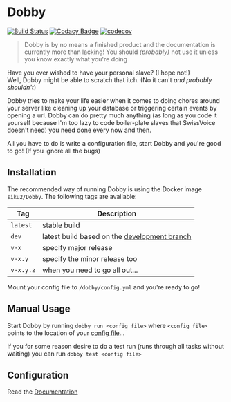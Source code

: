 # Dobby

[![Build Status](https://travis-ci.org/DeepSwissVoice/Dobby.svg?branch=master)](https://travis-ci.org/DeepSwissVoice/Dobby)
[![Codacy Badge](https://api.codacy.com/project/badge/Grade/7e86942ab7974dcbb95869b01565c27e)](https://www.codacy.com/app/siku2/Dobby?utm_source=github.com&amp;utm_medium=referral&amp;utm_content=DeepSwissVoice/Dobby&amp;utm_campaign=Badge_Grade)
[![codecov](https://codecov.io/gh/DeepSwissVoice/Dobby/branch/master/graph/badge.svg)](https://codecov.io/gh/DeepSwissVoice/Dobby)


> Dobby is by no means a finished product and the documentation is currently more than
lacking! You should *(probably)* not use it unless you know exactly what you're doing


Have you ever wished to have your personal slave? (I hope not!) <br>
Well, Dobby might be able to scratch that itch. (No it can't *and probably shouldn't*)

Dobby tries to make your life easier when it comes to doing chores around your server like
cleaning up your database or triggering certain events by opening a url.
Dobby can do pretty much anything (as long as you code it yourself because I'm too lazy to
code boiler-plate slaves that SwissVoice doesn't need) you need done every now and then.

All you have to do is write a configuration file, start Dobby and you're good to go!
(If you ignore all the bugs)


## Installation
The recommended way of running Dobby is using the Docker image `siku2/Dobby`.
The following tags are available:

|    Tag    |        Description        |
| --------- | ------------------------- |
| `latest`  | stable build
| `dev`     | latest build based on the [development branch]
| `v-x`     | specify major release
| `v-x.y`   | specify the minor release too
| `v-x.y.z` | when you need to go all out...

Mount your config file to `/dobby/config.yml` and you're ready to go!


## Manual Usage
Start Dobby by running `dobby run <config file>`
where `<config file>` points to the location of your [config file](#configuration)...

If you for some reason desire to do a test run (runs through all tasks without waiting)
you can run `dobby test <config file>`

## Configuration
Read the [Documentation]


[Documentation]:        https://deepswissvoice.github.io/Dobby  "The totally finished *cough* documentation"
[development branch]:   /DeepSwissVoice/Dobby/tree/development  "The bleeding edge"

